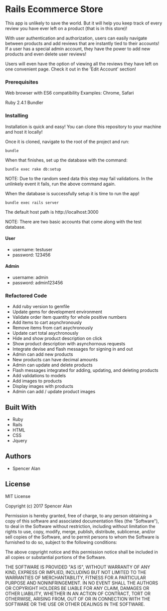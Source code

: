 # Rails Ecommerce Store

This app is unlikely to save the world. But it will help you keep track of every review you have ever left on a product (that is in this store)!

With user authentication and authorization, users can easily navigate between products and add reviews that are instantly tied to their accounts! If a user has a special admin account, they have the power to add new products and even delete user reviews!

Users will even have the option of viewing all the reviews they have left on one convenient page. Check it out in the 'Edit Account' section!

### Prerequisites

Web browser with ES6 compatibility
Examples: Chrome, Safari

Ruby 2.4.1
Bundler

### Installing

Installation is quick and easy! You can clone this repository to your machine and host it locally! 

Once it is cloned, navigate to the root of the project and run:

```shell
bundle
```

When that finishes, set up the database with the command:

```shell
bundle exec rake db:setup
```

NOTE: Due to the random seed data this step may fail validations. In the unlinkely event it fails, run the above command again.

When the database is successfully setup it is time to run the app!

```shell
bundle exec rails server
```

The default host path is http://localhost:3000


NOTE: There are two basic accounts that come along with the test database.

#### User
* username: testuser
* password: 123456

#### Admin
* username: admin
* password: admin123456

### Refactored Code
* Add ruby version to gemfile
* Update gems for development environment
* Validate order item quantity for whole positive numbers
* Add items to cart asynchronously
* Remove items from cart asychronously
* Update cart total asychronously
* Hide and show product description on click
* Show product description with asynchornous requests
* Integrate devise and flash messages for signing in and out
* Admin can add new products
* New products can have decimal amounts
* Admin can update and delete products
* Flash messages integrated for adding, updating, and deleting products
* Add validations to models
* Add images to products
* Display images with products
* Admin can add / update product images

## Built With

* Ruby
* Rails
* HTML
* CSS
* Jquery

## Authors

* Spencer Alan

## License

MIT License

Copyright (c) 2017 Spencer Alan

Permission is hereby granted, free of charge, to any person obtaining a copy
of this software and associated documentation files (the "Software"), to deal
in the Software without restriction, including without limitation the rights
to use, copy, modify, merge, publish, distribute, sublicense, and/or sell
copies of the Software, and to permit persons to whom the Software is
furnished to do so, subject to the following conditions:

The above copyright notice and this permission notice shall be included in all
copies or substantial portions of the Software.

THE SOFTWARE IS PROVIDED "AS IS", WITHOUT WARRANTY OF ANY KIND, EXPRESS OR
IMPLIED, INCLUDING BUT NOT LIMITED TO THE WARRANTIES OF MERCHANTABILITY,
FITNESS FOR A PARTICULAR PURPOSE AND NONINFRINGEMENT. IN NO EVENT SHALL THE
AUTHORS OR COPYRIGHT HOLDERS BE LIABLE FOR ANY CLAIM, DAMAGES OR OTHER
LIABILITY, WHETHER IN AN ACTION OF CONTRACT, TORT OR OTHERWISE, ARISING FROM,
OUT OF OR IN CONNECTION WITH THE SOFTWARE OR THE USE OR OTHER DEALINGS IN THE
SOFTWARE.